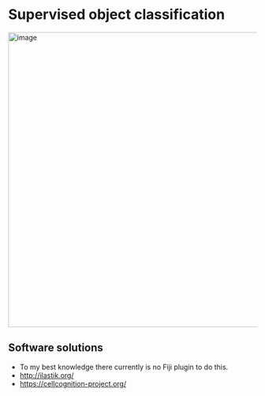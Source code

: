 # Supervised object classification

<img width="597" alt="image" src="https://user-images.githubusercontent.com/2157566/39701068-0b1ecbba-5200-11e8-98e6-dffa6dca2a4c.png">

## Software solutions

- To my best knowledge there currently is no Fiji plugin to do this.
- http://ilastik.org/
- https://cellcognition-project.org/

